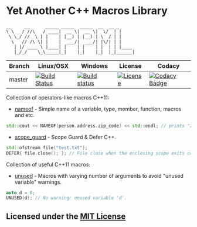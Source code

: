# Yet Another C++ Macros Library

```text
__     __      _____ _____  _____  __  __ _
\ \   / //\   / ____|  __ \|  __ \|  \/  | |
 \ \_/ //  \ | |    | |__) | |__) | \  / | |
  \   // /\ \| |    |  ___/|  ___/| |\/| | |
   | |/ ____ \ |____| |    | |    | |  | | |____
   |_/_/    \_\_____|_|    |_|    |_|  |_|______|
```

Branch | Linux/OSX | Windows | License | Codacy
-------|-----------|---------|---------|-------
master |[![Build Status](https://travis-ci.org/Neargye/yacppml.svg?branch=master)](https://travis-ci.org/Neargye/yacppml)|[![Build status](https://ci.appveyor.com/api/projects/status/irdag2r6tsubtthx/branch/master?svg=true)](https://ci.appveyor.com/project/Neargye/yacppml/branch/master)|[![License](https://img.shields.io/github/license/Neargye/yacppml.svg)](LICENSE)|[![Codacy Badge](https://api.codacy.com/project/badge/Grade/70dfd3b3bb14434a8abffd1bb9fb593c)](https://www.codacy.com/app/Neargye/yacppml?utm_source=github.com&amp;utm_medium=referral&amp;utm_content=Neargye/yacppml&amp;utm_campaign=Badge_Grade)

Сollection of operators-like macros С++11:

* [nameof](https://github.com/Neargye/nameof) - Simple name of a variable, type, member, function, macros and etc.

```cpp
std::cout << NAMEOF(person.address.zip_code) << std::endl; // prints "zip_code"
```

* [scope_guard](https://github.com/Neargye/scope_guard) - Scope Guard & Defer C++.

```cpp
std::ofstream file("test.txt");
DEFER{ file.close(); }; // File close when the enclosing scope exits or an error is thrown.
```

Сollection of useful С++11 macros:

* [unused](include/unused.hpp) - Macros with varying number of arguments to avoid "unused variable" warnings.

```cpp
auto d = 0;
UNUSED(d); // No warning: unused variable 'd'.
```

## Licensed under the [MIT License](LICENSE)

